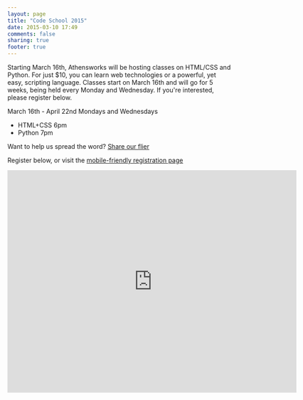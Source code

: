 ```yaml
---
layout: page
title: "Code School 2015"
date: 2015-03-10 17:49
comments: false
sharing: true
footer: true
---
```


Starting March 16th, Athensworks will be hosting classes on HTML/CSS and Python.  For just $10, you can learn web technologies or a powerful, yet easy, scripting language.  Classes start on March 16th and will go for 5 weeks, being held every Monday and Wednesday. If you're interested, please register below.

March 16th - April 22nd Mondays and Wednesdays

* HTML+CSS 6pm
* Python 7pm

Want to help us spread the word? [Share our flier](/assets/marketing/CodeSchool2015.pdf)

Register below, or visit the [mobile-friendly registration page](https://docs.google.com/forms/d/175aFTWm0dyuk2d3jfXK5d_PPBovYtT2_x4ACPjJHhu8/viewform?c=0&w=1&usp=send_form&embedded=true)
<iframe src="https://docs.google.com/forms/d/175aFTWm0dyuk2d3jfXK5d_PPBovYtT2_x4ACPjJHhu8/viewform?c=0&w=1&usp=send_form&embedded=true" width="650" height="500" frameborder="0" marginheight="0" marginwidth="0">
  Loading...
</iframe>
